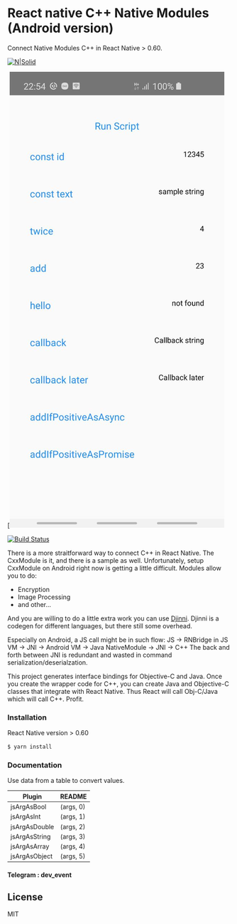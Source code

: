 # React native C++ Native Modules (Android version)


Connect Native Modules C++ in React Native > 0.60.

[![N|Solid](https://hackernoon.com/hn-images/1*q16vcoe7CRolZLOCoG5_Pg.png)](https://nodesource.com/products/nsolid)

[![Android 10](https://github.com/dev-event/react-native-ci/blob/master/screenshot/src1.jpg)

[![Build Status](https://travis-ci.org/joemccann/dillinger.svg?branch=master)](https://github.com/dev-event/react-native-ci)

There is a more straitforward way to connect C++ in React Native.
The CxxModule is it, and there is a sample as well.
Unfortunately, setup CxxModule on Android right now is getting a little difficult.
Modules allow you to do:
  - Encryption
  - Image Processing
  - and other...

And you are willing to do a little extra work you can use [Djinni](https://github.com/sulewicz/djinni-react-native).
Djinni is a codegen for different languages, but there still some overhead.

Especially on Android, a JS call might be in such flow:
JS -> RNBridge in JS VM -> JNI -> Android VM -> Java NativeModule -> JNI -> C++
The back and forth between JNI is redundant and wasted in command serialization/deserialzation.

This project generates interface bindings for Objective-C and Java. Once you create the wrapper code for C++, you can create Java and Objective-C classes that integrate with React Native. Thus React will call Obj-C/Java which will call C++. Profit.


### Installation

React Native version  > 0.60

```sh
$ yarn install
```
### Documentation

Use data from a table to convert values.

| Plugin | README |
| ------ | ------ |
| jsArgAsBool |(args, 0) |
| jsArgAsInt | (args, 1) |
| jsArgAsDouble | (args, 2) |
| jsArgAsString | (args, 3) |
| jsArgAsArray | (args, 4) |
|jsArgAsObject | (args, 5) |



#### Telegram : dev_event


License
----

MIT
